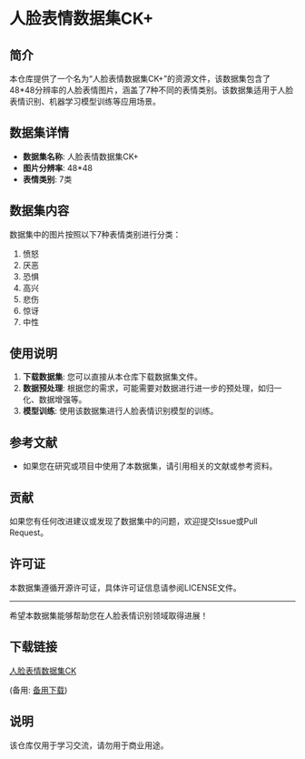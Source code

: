 # 人脸表情数据集CK+

## 简介
本仓库提供了一个名为“人脸表情数据集CK+”的资源文件，该数据集包含了48*48分辨率的人脸表情图片，涵盖了7种不同的表情类别。该数据集适用于人脸表情识别、机器学习模型训练等应用场景。

## 数据集详情
- **数据集名称**: 人脸表情数据集CK+
- **图片分辨率**: 48*48
- **表情类别**: 7类

## 数据集内容
数据集中的图片按照以下7种表情类别进行分类：
1. 愤怒
2. 厌恶
3. 恐惧
4. 高兴
5. 悲伤
6. 惊讶
7. 中性

## 使用说明
1. **下载数据集**: 您可以直接从本仓库下载数据集文件。
2. **数据预处理**: 根据您的需求，可能需要对数据进行进一步的预处理，如归一化、数据增强等。
3. **模型训练**: 使用该数据集进行人脸表情识别模型的训练。

## 参考文献
- 如果您在研究或项目中使用了本数据集，请引用相关的文献或参考资料。

## 贡献
如果您有任何改进建议或发现了数据集中的问题，欢迎提交Issue或Pull Request。

## 许可证
本数据集遵循开源许可证，具体许可证信息请参阅LICENSE文件。

---

希望本数据集能够帮助您在人脸表情识别领域取得进展！

## 下载链接
[人脸表情数据集CK](https://pan.quark.cn/s/a1486e1234e8) 

(备用: [备用下载](https://pan.baidu.com/s/10viRa8uCmADxUffooyg_rA?pwd=1234))

## 说明

该仓库仅用于学习交流，请勿用于商业用途。
